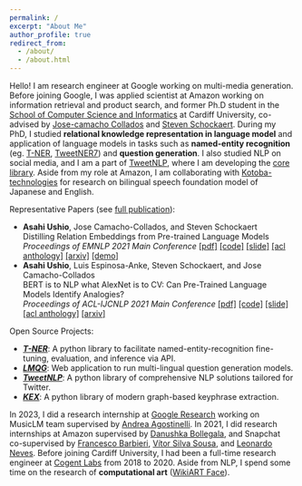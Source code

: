 ```yaml
---
permalink: /
excerpt: "About Me"
author_profile: true
redirect_from: 
  - /about/
  - /about.html
---
```


Hello! I am research engineer at Google working on multi-media generation.
Before joining Google, I was applied scientist at Amazon working on information retrieval and product search, and 
former Ph.D student in the [School of Computer Science and Informatics](https://www.cardiff.ac.uk/computer-science) at Cardiff University,
co-advised by [Jose-camacho Collados](http://josecamachocollados.com/) and [Steven Schockaert](https://www.cardiff.ac.uk/people/view/133772-schockaert-steven).
During my PhD, I studied **relational knowledge representation in language model** and 
application of language models in tasks such as 
**named-entity recognition** (eg. [T-NER](https://github.com/asahi417/tner), [TweetNER7](https://huggingface.co/datasets/tner/tweetner7)) 
and **question generation**. I also studied NLP on social media, and I am a part of [TweetNLP](https://tweetnlp.org/), where I am developing the [core library](https://github.com/cardiffnlp/tweetnlp). Aside from my role at Amazon, I am collaborating with [Kotoba-technologies](https://www.kotoba.tech) for research on bilingual speech foundation model of Japanese and English.

Representative Papers (see [full publication](https://asahiushio.com/publications)):
- <b>Asahi Ushio</b>, Jose Camacho-Collados, and Steven Schockaert <br>
Distilling Relation Embeddings from Pre-trained Language Models  <br>
 <em>Proceedings of EMNLP 2021 Main Conference</em>
<a href="https://aclanthology.org/2021.emnlp-main.712.pdf">[pdf]</a>
<a href="https://github.com/asahi417/relbert">[code]</a>
<a href="https://www.slideshare.net/asahiushio1/202111-emnlp-distilling-relation-embeddings-from-pretrained-language-models">[slide]</a>
<a href="https://aclanthology.org/2021.emnlp-main.712">[acl anthology]</a>
<a href="https://arxiv.org/abs/2110.15705">[arxiv]</a>
<a href="https://huggingface.co/spaces/relbert/Analogy">[demo]</a>
- <b>Asahi Ushio</b>, Luis Espinosa-Anke, Steven Schockaert, and Jose Camacho-Collados <br>
BERT is to NLP what AlexNet is to CV: Can Pre-Trained Language Models Identify Analogies? <br>
 <em>Proceedings of ACL-IJCNLP 2021 Main Conference</em>
<a href="https://aclanthology.org/2021.acl-long.280.pdf">[pdf]</a>
<a href="https://github.com/asahi417/analogy-language-model">[code]</a>
<a href="https://www.slideshare.net/asahiushio1/202105-acl-bert-is-to-nlp-what-alexnet-is-to-cv-can-pretrained-language-models-identify-analogies">[slide]</a>
<a href="https://aclanthology.org/2021.acl-long.280">[acl anthology]</a>
<a href="https://arxiv.org/abs/2105.04949">[arxiv]</a>


Open Source Projects:
- [***T-NER***](https://github.com/asahi417/tner): A python library to facilitate named-entity-recognition fine-tuning, evaluation, and inference via API.
- [***LMQG***](https://github.com/asahi417/lm-question-generation): Web application to run multi-lingual question generation models.
- [***TweetNLP***](https://github.com/cardiffnlp/tweetnlp): A python library of comprehensive NLP solutions tailored for Twitter.
- [***KEX***](https://pypi.org/project/kex): A python library of modern graph-based keyphrase extraction.

In 2023, I did a research internship at [Google Research](https://research.google/) working on MusicLM team supervised by [Andrea Agostinelli](https://scholar.google.it/citations?user=NM85zIEAAAAJ&hl=en). In 2021, I did research internships at Amazon supervised by [Danushka Bollegala](https://danushka.net/), and Snapchat co-supervised by [Francesco Barbieri](https://research.snap.com/team/francesco-barbieri/), [Vítor Silva Sousa](https://research.snap.com/team/vitor-silva-sousa), and
[Leonardo Neves](https://research.snap.com/team/leonardo-neves/).
Before joining Cardiff University, I had been a full-time research engineer at [Cogent Labs](https://www.cogent.co.jp/en/) from 2018 to 2020.
Aside from NLP, I spend some time on the research of **computational art** ([WikiART Face](https://asahi417.github.io/projects/wikiart_face/)).
